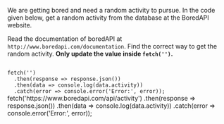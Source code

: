 We are getting bored and need
a random activity to pursue.
In the code given below, get a
random activity from the database at
the BoredAPI website.

Read the documentation of boredAPI
at `http://www.boredapi.com/documentation`. Find
the correct way to get the random activity.
**Only update the value inside `fetch('')`.**

<codeblock type="exercise" language="javascript" evaluateAsync="true" timeOut="2000" testMode="fixedInput">
<code>
fetch('')
  .then(response => response.json())
  .then(data => console.log(data.activity))
  .catch(error => console.error('Error:', error));
</code>

<solution>
fetch('https://www.boredapi.com/api/activity')
  .then(response => response.json())
  .then(data => console.log(data.activity))
  .catch(error => console.error('Error:', error));
</solution>
</codeblock>
